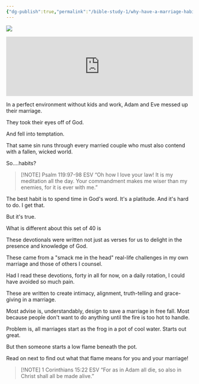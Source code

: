 ```yaml
---
{"dg-publish":true,"permalink":"/bible-study-1/why-have-a-marriage-habit/","created":"","updated":""}
---
```


![](https://res.cloudinary.com/dt9hlo5sw/image/upload/v1681762078/obsidian/image_wcy8hk.png)

<div class="podcastdotco-wrapper"><iframe data-target="the-marriage-habit/why-do-you-need-a-marriage-habit" src="https://play.pod.co/the-marriage-habit/why-do-you-need-a-marriage-habit" frameborder="0" width="100%" scrolling="no" style="overflow:hidden;max-width:750px;height:160px;"class="podcastdotco-player podcastdotco-player--episode"></iframe><script src="https://play.pod.co/embed/frame-v1.js"></script></div>

In a perfect environment without kids and work, Adam and Eve messed up their marriage. 

They took their eyes off of God. 

And fell into temptation.

That same sin runs through every married couple who must also contend with a fallen, wicked world. 

So....habits?

> [!NOTE] ‭‭Psalm‬ ‭119‬:‭97‬-‭98‬ ‭ESV‬‬
> “Oh how I love your law! It is my meditation all the day. Your commandment makes me wiser than my enemies, for it is ever with me.”


The best habit is to spend time in God's word. It's a platitude. And it's hard to do. I get that. 

But it's true.

What is different about this set of 40 is 

These devotionals were written not just as verses for us to delight in the presence and knowledge of God. 

These came from a "smack me in the head" real-life challenges in my own marriage and those of others I counsel.

Had I read these devotions, forty in all for now, on a daily rotation, I could have avoided so much pain. 

These are written to create intimacy, alignment, truth-telling and grace-giving in a marriage. 

Most advise is, understandably, design to save a marriage in free fall. Most because people don't want to do anything until the fire is too hot to handle. 

Problem is, all marriages start as the frog in a pot of cool water. Starts out great. 

But then someone starts a low flame beneath the pot. 

Read on next to find out what that flame means for you and your marriage!

> [!NOTE]  ‭‭1 Corinthians‬ ‭15‬:‭22‬ ‭ESV‬‬
> “For as in Adam all die, so also in Christ shall all be made alive.”


